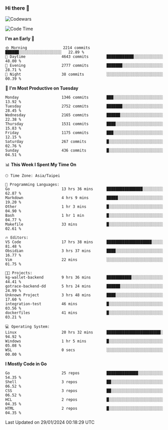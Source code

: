 ### Hi there 👋

![Codewars](https://www.codewars.com/users/omegaatt36/badges/small)

<!--START_SECTION:waka-->
![Code Time](http://img.shields.io/badge/Code%20Time-2%2C131%20hrs%2029%20mins-blue)

**I'm an Early 🐤** 

```text
🌞 Morning                2214 commits        ██████░░░░░░░░░░░░░░░░░░░   22.89 % 
🌆 Daytime                4643 commits        ████████████░░░░░░░░░░░░░   48.00 % 
🌃 Evening                2777 commits        ███████░░░░░░░░░░░░░░░░░░   28.71 % 
🌙 Night                  38 commits          ░░░░░░░░░░░░░░░░░░░░░░░░░   00.39 % 
```
📅 **I'm Most Productive on Tuesday** 

```text
Monday                   1346 commits        ███░░░░░░░░░░░░░░░░░░░░░░   13.92 % 
Tuesday                  2752 commits        ███████░░░░░░░░░░░░░░░░░░   28.45 % 
Wednesday                2165 commits        ██████░░░░░░░░░░░░░░░░░░░   22.38 % 
Thursday                 1531 commits        ████░░░░░░░░░░░░░░░░░░░░░   15.83 % 
Friday                   1175 commits        ███░░░░░░░░░░░░░░░░░░░░░░   12.15 % 
Saturday                 267 commits         █░░░░░░░░░░░░░░░░░░░░░░░░   02.76 % 
Sunday                   436 commits         █░░░░░░░░░░░░░░░░░░░░░░░░   04.51 % 
```


📊 **This Week I Spent My Time On** 

```text
🕑︎ Time Zone: Asia/Taipei

💬 Programming Languages: 
Go                       13 hrs 36 mins      ████████████████░░░░░░░░░   62.87 % 
Markdown                 4 hrs 9 mins        █████░░░░░░░░░░░░░░░░░░░░   19.20 % 
Other                    1 hr 3 mins         █░░░░░░░░░░░░░░░░░░░░░░░░   04.90 % 
Bash                     1 hr 1 min          █░░░░░░░░░░░░░░░░░░░░░░░░   04.77 % 
Makefile                 33 mins             █░░░░░░░░░░░░░░░░░░░░░░░░   02.61 % 

🔥 Editors: 
VS Code                  17 hrs 38 mins      ████████████████████░░░░░   81.48 % 
Obsidian                 3 hrs 37 mins       ████░░░░░░░░░░░░░░░░░░░░░   16.77 % 
Vim                      22 mins             ░░░░░░░░░░░░░░░░░░░░░░░░░   01.75 % 

🐱‍💻 Projects: 
kg-wallet-backend        9 hrs 36 mins       ███████████░░░░░░░░░░░░░░   44.41 % 
gotrace-backend-dd       5 hrs 24 mins       ██████░░░░░░░░░░░░░░░░░░░   24.99 % 
Unknown Project          3 hrs 48 mins       ████░░░░░░░░░░░░░░░░░░░░░   17.60 % 
integration-test         46 mins             █░░░░░░░░░░░░░░░░░░░░░░░░   03.56 % 
dockerfiles              41 mins             █░░░░░░░░░░░░░░░░░░░░░░░░   03.21 % 

💻 Operating System: 
Linux                    20 hrs 32 mins      ████████████████████████░   94.92 % 
Windows                  1 hr 5 mins         █░░░░░░░░░░░░░░░░░░░░░░░░   05.08 % 
WSL                      0 secs              ░░░░░░░░░░░░░░░░░░░░░░░░░   00.00 % 
```

**I Mostly Code in Go** 

```text
Go                       25 repos            ██████████████░░░░░░░░░░░   54.35 % 
Shell                    3 repos             ██░░░░░░░░░░░░░░░░░░░░░░░   06.52 % 
CSS                      3 repos             ██░░░░░░░░░░░░░░░░░░░░░░░   06.52 % 
HCL                      2 repos             █░░░░░░░░░░░░░░░░░░░░░░░░   04.35 % 
HTML                     2 repos             █░░░░░░░░░░░░░░░░░░░░░░░░   04.35 % 
```




 Last Updated on 29/01/2024 00:18:29 UTC
<!--END_SECTION:waka-->

<!--
**omegaatt36/omegaatt36** is a ✨ _special_ ✨ repository because its `README.md` (this file) appears on your GitHub profile.

Here are some ideas to get you started:

- 🔭 I’m currently working on ...
- 🌱 I’m currently learning ...
- 👯 I’m looking to collaborate on ...
- 🤔 I’m looking for help with ...
- 💬 Ask me about ...
- 📫 How to reach me: ...
- 😄 Pronouns: ...
- ⚡ Fun fact: ...
-->

